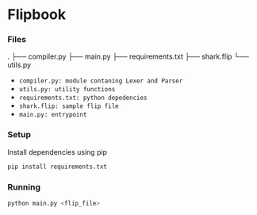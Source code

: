 # Flipbook

### Files
.
├── compiler.py
├── main.py
├── requirements.txt
├── shark.flip
└── utils.py

- `compiler.py: module contaning Lexer and Parser`
- `utils.py: utility functions`
- `requirements.txt: python depedencies`
- `shark.flip: sample flip file`
- `main.py: entrypoint`

### Setup
Install dependencies using pip
```bash
pip install requirements.txt
```

### Running
```bash
python main.py <flip_file>
```

